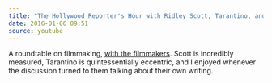 ```yaml
---
title: "The Hollywood Reporter's Hour with Ridley Scott, Tarantino, and More"
date: 2016-01-06 09:51
source: youtube
---
```


A roundtable on filmmaking, [with the filmmakers](https://www.youtube.com/watch?v=SQ7qKKQrSBY). Scott is incredibly measured, Tarantino is quintessentially eccentric, and I enjoyed whenever the discussion turned to them talking about their own writing.
